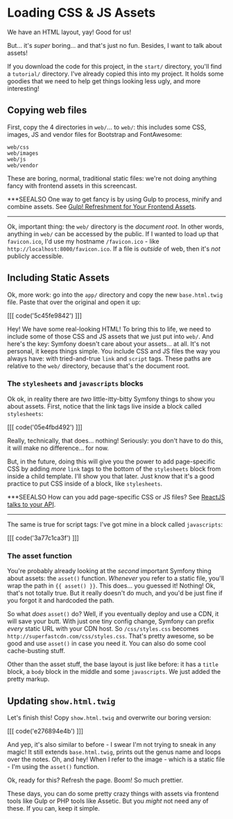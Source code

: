 # Loading CSS & JS Assets

We have an HTML layout, yay! Good for us!

But... it's *super* boring... and that's just no fun. Besides, I want to talk about
assets!

If you download the code for this project, in the `start/` directory, you'll find a
`tutorial/` directory. I've already copied this into my project. It holds some goodies
that we need to help get things looking less ugly, and more interesting!

## Copying web files

First, copy the 4 directories in `web/`... to `web/`: this includes some CSS, images,
JS and vendor files for Bootstrap and FontAwesome:

```
web/css
web/images
web/js
web/vendor
```

These are boring, normal, traditional static files: we're not doing anything fancy
with frontend assets in this screencast.

***SEEALSO
One way to get fancy is by using Gulp to process, minify and combine assets.
See [Gulp! Refreshment for Your Frontend Assets][2].
***

Ok, important thing: the `web/` directory is the *document root*. In other words,
anything in `web/` can be accessed by the public. If I wanted to load up that `favicon.ico`,
I'd use my hostname `/favicon.ico` - like `http://localhost:8000/favicon.ico`. If
a file is *outside* of web, then it's *not* publicly accessible.

## Including Static Assets

Ok, more work: go into the `app/` directory and copy the new `base.html.twig` file.
Paste that over the original and open it up:

[[[ code('5c45fe9842') ]]]

Hey! We have some real-looking HTML! To bring this to life, we need to include some
of those CSS and JS assets that we just put into `web/`. And here's the key: Symfony
doesn't care about your assets... at all. It's not personal, it keeps things simple.
You include CSS and JS files the way you always have: with tried-and-true `link`
and `script` tags. These paths are relative to the `web/` directory, because that's
the document root. 

### The `stylesheets` and `javascripts` blocks

Ok ok, in reality there are *two* little-itty-bitty Symfony things to show you about
assets. First, notice that the link tags live inside a block called `stylesheets`:

[[[ code('05e4fbd492') ]]]

Really, technically, that does... nothing! Seriously: you don't have to do this,
it will make no difference... for now.

But, in the future, doing this will give you the power to add page-specific CSS by
adding *more* `link` tags to the bottom of the `stylesheets` block from inside a
child template. I'll show you that later. Just know that it's a good practice to
put CSS inside of a block, like `stylesheets`.

***SEEALSO
How can you add page-specific CSS or JS files? See [ReactJS talks to your API][1].
***

The same is true for script tags: I've got mine in a block called `javascripts`:

[[[ code('3a77c1ca3f') ]]]

### The asset function

You're probably already looking at the *second* important Symfony thing about assets:
the `asset()` function. *Whenever* you refer to a static file, you'll wrap the path
in `{{ asset() }}`. This does... you guessed it! Nothing! Ok, that's not totally true.
But it really doesn't do much, and you'd be just fine if you forgot it and hardcoded
the path.

So what *does* `asset()` do? Well, if you eventually deploy and use a CDN, it will
save your butt. With just one tiny config change, Symfony can prefix *every* static
URL with your CDN host. So `/css/styles.css` becomes `http://superfastcdn.com/css/styles.css`.
That's pretty awesome, so be good and use `asset()` in case you need it. You can also
do some cool cache-busting stuff.

Other than the asset stuff, the base layout is just like before: it has a `title`
block, a `body` block in the middle and some `javascripts`. We just added the pretty
markup.

## Updating `show.html.twig`

Let's finish this! Copy `show.html.twig` and overwrite our boring version:

[[[ code('e276894e4b') ]]]

And yep, it's also similar to before - I swear I'm not trying to sneak in any magic!
It still extends `base.html.twig`, prints out the genus name and loops over the notes.
Oh, and hey! When I refer to the image - which is a static file - I'm using the `asset()`
function.

Ok, ready for this? Refresh the page. Boom! So much prettier.

These days, you can do some pretty crazy things with assets via frontend tools like
Gulp or PHP tools like Assetic. But you *might* not need any of these. If you can,
keep it simple.


[1]: https://knpuniversity.com/screencast/symfony/reactjs-api
[2]: https://knpuniversity.com/screencast/gulp
